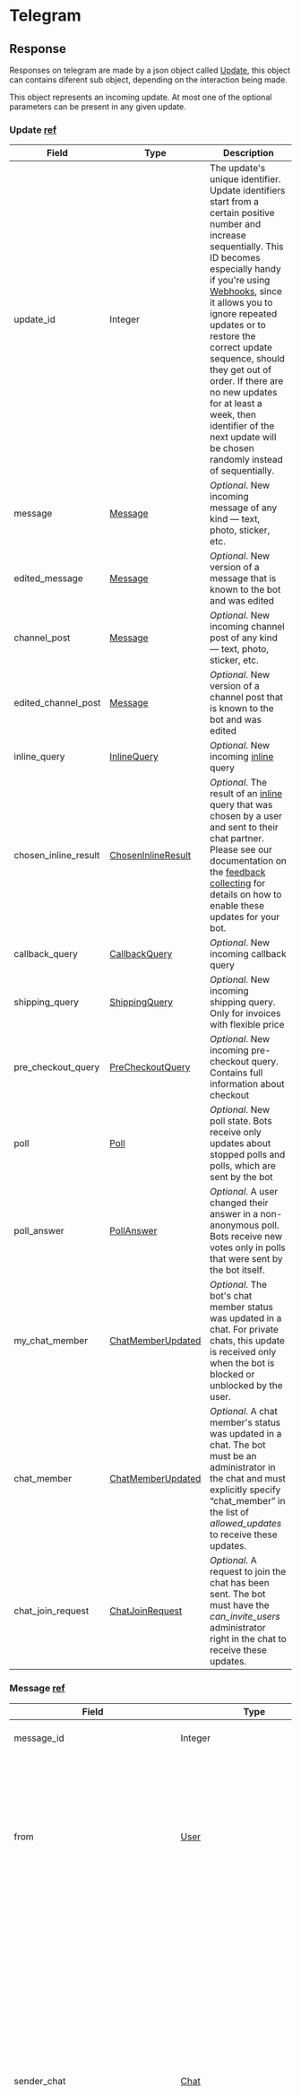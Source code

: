# Telegram

## Response
Responses on telegram are made by a json object called [Update][9], this object can contains diferent sub object, depending on the interaction being made.

This object represents an incoming update.
At most one of the optional parameters can be present in any given update.

### Update [ref][9]

| Field | Type | Description |
| --- | --- | --- |
| update_id | Integer | The update's unique identifier. Update identifiers start from a certain positive number and increase sequentially. This ID becomes especially handy if you're using [Webhooks](#setwebhook), since it allows you to ignore repeated updates or to restore the correct update sequence, should they get out of order. If there are no new updates for at least a week, then identifier of the next update will be chosen randomly instead of sequentially. |
| message | [Message](#message) | _Optional_. New incoming message of any kind — text, photo, sticker, etc. |
| edited_message | [Message](#message) | _Optional_. New version of a message that is known to the bot and was edited |
| channel_post | [Message](#message) | _Optional_. New incoming channel post of any kind — text, photo, sticker, etc. |
| edited\_channel\_post | [Message](#message) | _Optional_. New version of a channel post that is known to the bot and was edited |
| inline_query | [InlineQuery](#inlinequery) | _Optional_. New incoming [inline](#inline-mode) query |
| chosen\_inline\_result | [ChosenInlineResult](#choseninlineresult) | _Optional_. The result of an [inline](#inline-mode) query that was chosen by a user and sent to their chat partner. Please see our documentation on the [feedback collecting](/bots/inline#collecting-feedback) for details on how to enable these updates for your bot. |
| callback_query | [CallbackQuery](#callbackquery) | _Optional_. New incoming callback query |
| shipping_query | [ShippingQuery](#shippingquery) | _Optional_. New incoming shipping query. Only for invoices with flexible price |
| pre\_checkout\_query | [PreCheckoutQuery](#precheckoutquery) | _Optional_. New incoming pre-checkout query. Contains full information about checkout |
| poll | [Poll](#poll) | _Optional_. New poll state. Bots receive only updates about stopped polls and polls, which are sent by the bot |
| poll_answer | [PollAnswer](#pollanswer) | _Optional_. A user changed their answer in a non-anonymous poll. Bots receive new votes only in polls that were sent by the bot itself. |
| my\_chat\_member | [ChatMemberUpdated](#chatmemberupdated) | _Optional_. The bot's chat member status was updated in a chat. For private chats, this update is received only when the bot is blocked or unblocked by the user. |
| chat_member | [ChatMemberUpdated](#chatmemberupdated) | _Optional_. A chat member's status was updated in a chat. The bot must be an administrator in the chat and must explicitly specify “chat_member” in the list of _allowed_updates_ to receive these updates. |
| chat\_join\_request | [ChatJoinRequest](#chatjoinrequest) | _Optional_. A request to join the chat has been sent. The bot must have the _can\_invite\_users_ administrator right in the chat to receive these updates. |

### Message [ref][10]

| Field | Type | Description |
| --- | --- | --- |
| message_id | Integer | Unique message identifier inside this chat |
| from | [User](#user) | _Optional_. Sender of the message; empty for messages sent to channels. For backward compatibility, the field contains a fake sender user in non-channel chats, if the message was sent on behalf of a chat. |
| sender_chat | [Chat](#chat) | _Optional_. Sender of the message, sent on behalf of a chat. For example, the channel itself for channel posts, the supergroup itself for messages from anonymous group administrators, the linked channel for messages automatically forwarded to the discussion group. For backward compatibility, the field _from_ contains a fake sender user in non-channel chats, if the message was sent on behalf of a chat. |
| date | Integer | Date the message was sent in Unix time |
| chat | [Chat](#chat) | Conversation the message belongs to |
| forward_from | [User](#user) | _Optional_. For forwarded messages, sender of the original message |
| forward\_from\_chat | [Chat](#chat) | _Optional_. For messages forwarded from channels or from anonymous administrators, information about the original sender chat |
| forward\_from\_message_id | Integer | _Optional_. For messages forwarded from channels, identifier of the original message in the channel |
| forward_signature | String | _Optional_. For forwarded messages that were originally sent in channels or by an anonymous chat administrator, signature of the message sender if present |
| forward\_sender\_name | String | _Optional_. Sender's name for messages forwarded from users who disallow adding a link to their account in forwarded messages |
| forward_date | Integer | _Optional_. For forwarded messages, date the original message was sent in Unix time |
| is\_automatic\_forward | True | _Optional_. True, if the message is a channel post that was automatically forwarded to the connected discussion group |
| reply\_to\_message | [Message](#message) | _Optional_. For replies, the original message. Note that the Message object in this field will not contain further _reply\_to\_message_ fields even if it itself is a reply. |
| via_bot | [User](#user) | _Optional_. Bot through which the message was sent |
| edit_date | Integer | _Optional_. Date the message was last edited in Unix time |
| has\_protected\_content | True | _Optional_. True, if the message can't be forwarded |
| media\_group\_id | String | _Optional_. The unique identifier of a media message group this message belongs to |
| author_signature | String | _Optional_. Signature of the post author for messages in channels, or the custom title of an anonymous group administrator |
| text | String | _Optional_. For text messages, the actual UTF-8 text of the message, 0-4096 characters |
| entities | Array of [MessageEntity](#messageentity) | _Optional_. For text messages, special entities like usernames, URLs, bot commands, etc. that appear in the text |
| animation | [Animation](#animation) | _Optional_. Message is an animation, information about the animation. For backward compatibility, when this field is set, the _document_ field will also be set |
| audio | [Audio](#audio) | _Optional_. Message is an audio file, information about the file |
| document | [Document](#document) | _Optional_. Message is a general file, information about the file |
| photo | Array of [PhotoSize](#photosize) | _Optional_. Message is a photo, available sizes of the photo |
| sticker | [Sticker](#sticker) | _Optional_. Message is a sticker, information about the sticker |
| video | [Video](#video) | _Optional_. Message is a video, information about the video |
| video_note | [VideoNote](#videonote) | _Optional_. Message is a [video note](https://telegram.org/blog/video-messages-and-telescope), information about the video message |
| voice | [Voice](#voice) | _Optional_. Message is a voice message, information about the file |
| caption | String | _Optional_. Caption for the animation, audio, document, photo, video or voice, 0-1024 characters |
| caption_entities | Array of [MessageEntity](#messageentity) | _Optional_. For messages with a caption, special entities like usernames, URLs, bot commands, etc. that appear in the caption |
| contact | [Contact](#contact) | _Optional_. Message is a shared contact, information about the contact |
| dice | [Dice](#dice) | _Optional_. Message is a dice with random value |
| game | [Game](#game) | _Optional_. Message is a game, information about the game. [More about games »](#games) |
| poll | [Poll](#poll) | _Optional_. Message is a native poll, information about the poll |
| venue | [Venue](#venue) | _Optional_. Message is a venue, information about the venue. For backward compatibility, when this field is set, the _location_ field will also be set |
| location | [Location](#location) | _Optional_. Message is a shared location, information about the location |
| new\_chat\_members | Array of [User](#user) | _Optional_. New members that were added to the group or supergroup and information about them (the bot itself may be one of these members) |
| left\_chat\_member | [User](#user) | _Optional_. A member was removed from the group, information about them (this member may be the bot itself) |
| new\_chat\_title | String | _Optional_. A chat title was changed to this value |
| new\_chat\_photo | Array of [PhotoSize](#photosize) | _Optional_. A chat photo was change to this value |
| delete\_chat\_photo | True | _Optional_. Service message: the chat photo was deleted |
| group\_chat\_created | True | _Optional_. Service message: the group has been created |
| supergroup\_chat\_created | True | _Optional_. Service message: the supergroup has been created. This field can't be received in a message coming through updates, because bot can't be a member of a supergroup when it is created. It can only be found in reply\_to\_message if someone replies to a very first message in a directly created supergroup. |
| channel\_chat\_created | True | _Optional_. Service message: the channel has been created. This field can't be received in a message coming through updates, because bot can't be a member of a channel when it is created. It can only be found in reply\_to\_message if someone replies to a very first message in a channel. |
| message\_auto\_delete\_timer\_changed | [MessageAutoDeleteTimerChanged](#messageautodeletetimerchanged) | _Optional_. Service message: auto-delete timer settings changed in the chat |
| migrate\_to\_chat_id | Integer | _Optional_. The group has been migrated to a supergroup with the specified identifier. This number may have more than 32 significant bits and some programming languages may have difficulty/silent defects in interpreting it. But it has at most 52 significant bits, so a signed 64-bit integer or double-precision float type are safe for storing this identifier. |
| migrate\_from\_chat_id | Integer | _Optional_. The supergroup has been migrated from a group with the specified identifier. This number may have more than 32 significant bits and some programming languages may have difficulty/silent defects in interpreting it. But it has at most 52 significant bits, so a signed 64-bit integer or double-precision float type are safe for storing this identifier. |
| pinned_message | [Message](#message) | _Optional_. Specified message was pinned. Note that the Message object in this field will not contain further _reply\_to\_message_ fields even if it is itself a reply. |
| invoice | [Invoice](#invoice) | _Optional_. Message is an invoice for a [payment](#payments), information about the invoice. [More about payments »](#payments) |
| successful_payment | [SuccessfulPayment](#successfulpayment) | _Optional_. Message is a service message about a successful payment, information about the payment. [More about payments »](#payments) |
| connected_website | String | _Optional_. The domain name of the website on which the user has logged in. [More about Telegram Login »](/widgets/login) |
| passport_data | [PassportData](#passportdata) | _Optional_. Telegram Passport data |
| proximity\_alert\_triggered | [ProximityAlertTriggered](#proximityalerttriggered) | _Optional_. Service message. A user in the chat triggered another user's proximity alert while sharing Live Location. |
| voice\_chat\_scheduled | [VoiceChatScheduled](#voicechatscheduled) | _Optional_. Service message: voice chat scheduled |
| voice\_chat\_started | [VoiceChatStarted](#voicechatstarted) | _Optional_. Service message: voice chat started |
| voice\_chat\_ended | [VoiceChatEnded](#voicechatended) | _Optional_. Service message: voice chat ended |
| voice\_chat\_participants_invited | [VoiceChatParticipantsInvited](#voicechatparticipantsinvited) | _Optional_. Service message: new participants invited to a voice chat |
| reply_markup | [InlineKeyboardMarkup](#inlinekeyboardmarkup) | _Optional_. Inline keyboard attached to the message. `login_url` buttons are represented as ordinary `url` buttons. |


### CallBack Query [ref][11]
| Field | Type | Description |
| --- | --- | --- |
| id  | String | Unique identifier for this query |
| from | [User](#user) | Sender |
| message | [Message](#message) | _Optional_. Message with the callback button that originated the query. Note that message content and message date will not be available if the message is too old |
| inline\_message\_id | String | _Optional_. Identifier of the message sent via the bot in inline mode, that originated the query. |
| chat_instance | String | Global identifier, uniquely corresponding to the chat to which the message with the callback button was sent. Useful for high scores in [games](#games). |
| data | String | _Optional_. Data associated with the callback button. Be aware that a bad client can send arbitrary data in this field. |
| game\_short\_name | String | _Optional_. Short name of a [Game](#games) to be returned, serves as the unique identifier for the game |

### Keyboard message API Request example
> Al enviar un mensaje a la API, hay ciertos casos, en que si el JSON no es válido la API muestra un mensaje de error en la respuesta, pero por alguna razón no siempre se recibe en el post, sino que llega como un get. Por lo tanto el get se puede usar para atrapar o leer ciertos errores. --> RE checkar.
> It's very important not pretify the jsons. python function json dumps as example do not works well in telegram API for example
    ```python
    json.dumps(
          {
            "inline_keyboard":
                [[
                    {"text": "Si", "url": "https://core.telegram.org/bots"},
                    {"text": "No", "url": "https://core.telegram.org/bots"}
                ]]
          }
        )
      )
    # will return :
    {'ok': False, 'error_code': 400, 'description': "Bad Request: can't parse reply keyboard markup JSON object"} 
    # <Response [400]>

    #Instead
    json.dumps(
          {
            "inline_keyboard":
                [[
                    {"text": "Si", "url": "https://core.telegram.org/bots"},
                    {"text": "No", "url": "https://core.telegram.org/bots"}
                ]]
          }
        , separators=(',', ':'))
      )
    # will return:
    {'ok': True, 'result': {'message_id': 845, 'from': {'id': 1231231235, 'is_bot': True, 'first_name': 'mesadeayuda_dev', 'username': 'mesadeayuda_dev_bot'}, 'chat': {'id': 1231123, 'first_name': 'Shellow', 'username': 'Shellowb', 'type': 'private'}, 'date': 12566431, 'text': 'Recuerda que puedes obtener mas información sobre la mesa de ayuda DCC en mesadeayuda.cl En caso de no poder contestar tu consulta, puedo contactar a un /asistente por este mismo canal', 'entities': [{'offset': 0, 'length': 74, 'type': 'italic'}, {'offset': 74, 'length': 14, 'type': 'text_link', 'url': 'https://mesadeayuda.cadcc.cl/'}, {'offset': 74, 'length': 14, 'type': 'italic'}, {'offset': 89, 'length': 64, 'type': 'italic'}, {'offset': 153, 'length': 10, 'type': 'bot_command'}, {'offset': 153, 'length': 10, 'type': 'italic'}, {'offset': 164, 'length': 20, 'type': 'italic'}], 'reply_markup': {'inline_keyboard': [[{'text': 'Si', 'url': 'https://core.telegram.org/bots'}, {'text': 'No', 'url': 'https://core.telegram.org/bots'}]]}}} 
    # <Response [200]>
    ```

`https://api.telegram.org/bot1914846977:AAGW_BXn_ia8zECT5laArhrgIZEFXk3Yb1M/sendMessage`

_Keyboard_

```json
{
    "chat_id": 187579960,
    "text": "message",
    "parse_mode": "MarkdownV2",
    "reply_markup": 
        {
            "keyboard":
                [[
                    {"text": "Si"},
                    {"text": "No"}
                ]]
        }
}
```
_Inline_keyboard_

```json
{
    "chat_id": 187579960,
    "text": "message",
    "parse_mode": "MarkdownV2",
    "reply_markup": 
        {
            "inline_keyboard":
                [[
                    {"text": "Si", "url": "https://core.telegram.org/bots"},
                    {"text": "No", "url": "https://core.telegram.org/bots"}
                ]]
        }
}
```

python full example
```python
def send_message(message, chat_id, keyboard_button={}):
    data = {
      "chat_id": chat_id,
      "text": message,
      "parse_mode": "MarkdownV2",
      "reply_markup": (None,
        json.dumps(
          {
            "inline_keyboard":
                [[
                    {"text": "Si", "url": "https://core.telegram.org/bots"},
                    {"text": "No", "url": "https://core.telegram.org/bots"}
                ]]
          }
        , separators=(',', ':'))
      )
    }
    response = requests.post(
      f"{env('TELEGRAM_URL')}{env('BOT_TOKEN')}/sendMessage", data=data
    )    
    print(response.json(), response)
```



## Referencias
[0]: https://core.telegram.org/bots
[1]: https://core.telegram.org/bots/api
[2]: https://core.telegram.org/schema
[3]: https://github.com/python-telegram-bot
[4]: https://github.com/python-telegram-bot/python-telegram-bot/wiki/
[5]: https://python-telegram-bot.readthedocs.io/en/stable/
[6]: https://core.telegram.org/bots/api#sendmessage
[7]: https://core.telegram.org/bots/inline
[8]: https://github.com/python-telegram-bot/python-telegram-bot/wiki/Introduction-to-the-API
[9]: https://core.telegram.org/bots/api#update
[10]: https://core.telegram.org/bots/api#message
[11]: https://core.telegram.org/bots/api#callbackquery